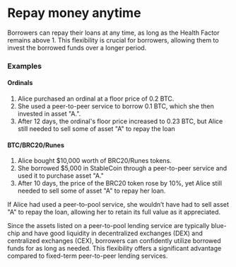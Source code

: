 # Repay money anytime

Borrowers can repay their loans at any time, as long as the Health Factor remains above 1. This flexibility is crucial for borrowers, allowing them to invest the borrowed funds over a longer period.

### Examples

#### Ordinals

1. Alice purchased an ordinal at a floor price of 0.2 BTC.
2. She used a peer-to-peer service to borrow 0.1 BTC, which she then invested in asset "A.".
3. After 12 days, the ordinal's floor price increased to 0.23 BTC, but Alice still needed to sell some of asset "A" to repay the loan

#### BTC/BRC20/Runes

1. Alice bought $10,000 worth of BRC20/Runes tokens.
2. She borrowed $5,000 in StableCoin through a peer-to-peer service and used it to purchase asset "A."
3. After 10 days, the price of the BRC20 token rose by 10%, yet Alice still needed to sell some of asset "A" to repay her loan.

If Alice had used a peer-to-pool service, she wouldn’t have had to sell asset "A" to repay the loan, allowing her to retain its full value as it appreciated.

Since the assets listed on a peer-to-pool lending service are typically blue-chip and have good liquidity in decentralized exchanges (DEX) and centralized exchanges (CEX), borrowers can confidently utilize borrowed funds for as long as needed. This flexibility offers a significant advantage compared to fixed-term peer-to-peer lending services.
